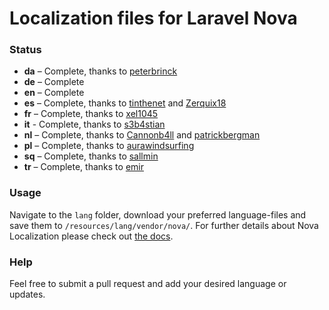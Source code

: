# Localization files for Laravel Nova

### Status
* **da** – Complete, thanks to [peterbrinck](https://github.com/peterbrinck)
* **de** – Complete
* **en** – Complete
* **es** – Complete, thanks to [tinthenet](https://github.com/tinthenet) and [Zerquix18](https://github.com/Zerquix18)
* **fr** – Complete, thanks to [xel1045](https://github.com/xel1045)
* **it** - Complete, thanks to [s3b4stian](https://github.com/s3b4stian)
* **nl** – Complete, thanks to [Cannonb4ll](https://github.com/Cannonb4ll) and [patrickbergman](https://github.com/patrickbergman)
* **pl** – Complete, thanks to [aurawindsurfing](https://github.com/aurawindsurfing)
* **sq** – Complete, thanks to [sallmin](https://github.com/sallmin)
* **tr** – Complete, thanks to [emir](https://github.com/emir)

### Usage
Navigate to the `lang` folder, download your preferred language-files and save them to `/resources/lang/vendor/nova/`.
For further details about Nova Localization please check out [the docs](https://nova.laravel.com/docs/1.0/customization/localization.html).

### Help
Feel free to submit a pull request and add your desired language or updates.
